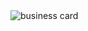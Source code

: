 <img src="https://raw.githubusercontent.com/suongfiori/my-business-card/main/src/images/screenshot.png?token=GHSAT0AAAAAAB5P2PSB6UJD4GU67B4FT7MKZFTB4AA" alt="business card" />
